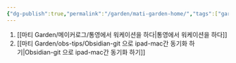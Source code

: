 ```yaml
---
{"dg-publish":true,"permalink":"/garden/mati-garden-home/","tags":["gardenEntry"]}
---
```



1. [[마티 Garden/메이커로그/통영에서 워케이션을 하다\|통영에서 워케이션을 하다]]
2. [[마티 Garden/obs-tips/Obsidian-git 으로 ipad-mac간 동기화 하기\|Obsidian-git 으로 ipad-mac간 동기화 하기]]